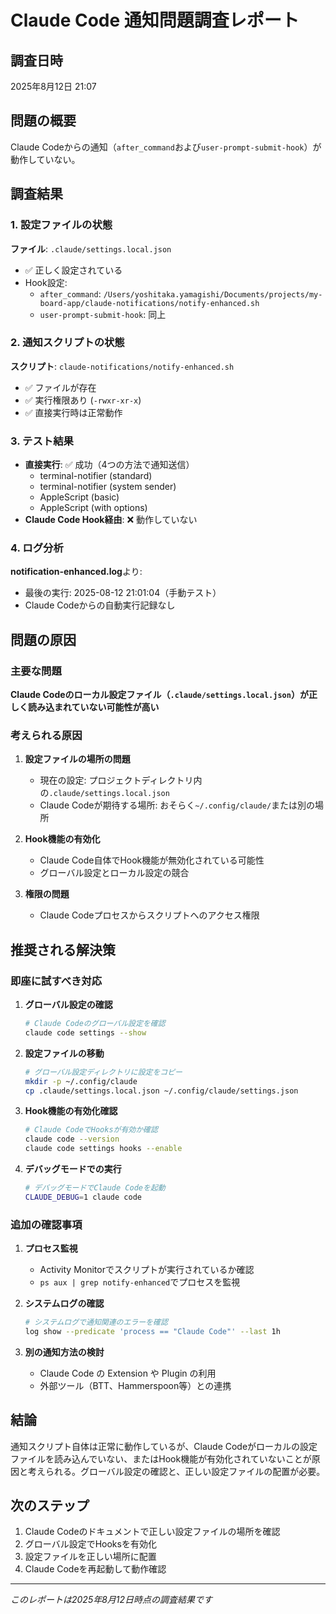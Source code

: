 # Claude Code 通知問題調査レポート

## 調査日時
2025年8月12日 21:07

## 問題の概要
Claude Codeからの通知（`after_command`および`user-prompt-submit-hook`）が動作していない。

## 調査結果

### 1. 設定ファイルの状態
**ファイル**: `.claude/settings.local.json`
- ✅ 正しく設定されている
- Hook設定:
  - `after_command`: `/Users/yoshitaka.yamagishi/Documents/projects/my-board-app/claude-notifications/notify-enhanced.sh`
  - `user-prompt-submit-hook`: 同上

### 2. 通知スクリプトの状態
**スクリプト**: `claude-notifications/notify-enhanced.sh`
- ✅ ファイルが存在
- ✅ 実行権限あり (`-rwxr-xr-x`)
- ✅ 直接実行時は正常動作

### 3. テスト結果
- **直接実行**: ✅ 成功（4つの方法で通知送信）
  - terminal-notifier (standard)
  - terminal-notifier (system sender)
  - AppleScript (basic)
  - AppleScript (with options)
- **Claude Code Hook経由**: ❌ 動作していない

### 4. ログ分析
**notification-enhanced.log**より:
- 最後の実行: 2025-08-12 21:01:04（手動テスト）
- Claude Codeからの自動実行記録なし

## 問題の原因

### 主要な問題
**Claude Codeのローカル設定ファイル（`.claude/settings.local.json`）が正しく読み込まれていない可能性が高い**

### 考えられる原因
1. **設定ファイルの場所の問題**
   - 現在の設定: プロジェクトディレクトリ内の`.claude/settings.local.json`
   - Claude Codeが期待する場所: おそらく`~/.config/claude/`または別の場所

2. **Hook機能の有効化**
   - Claude Code自体でHook機能が無効化されている可能性
   - グローバル設定とローカル設定の競合

3. **権限の問題**
   - Claude Codeプロセスからスクリプトへのアクセス権限

## 推奨される解決策

### 即座に試すべき対応

1. **グローバル設定の確認**
   ```bash
   # Claude Codeのグローバル設定を確認
   claude code settings --show
   ```

2. **設定ファイルの移動**
   ```bash
   # グローバル設定ディレクトリに設定をコピー
   mkdir -p ~/.config/claude
   cp .claude/settings.local.json ~/.config/claude/settings.json
   ```

3. **Hook機能の有効化確認**
   ```bash
   # Claude CodeでHooksが有効か確認
   claude code --version
   claude code settings hooks --enable
   ```

4. **デバッグモードでの実行**
   ```bash
   # デバッグモードでClaude Codeを起動
   CLAUDE_DEBUG=1 claude code
   ```

### 追加の確認事項

1. **プロセス監視**
   - Activity Monitorでスクリプトが実行されているか確認
   - `ps aux | grep notify-enhanced`でプロセスを監視

2. **システムログの確認**
   ```bash
   # システムログで通知関連のエラーを確認
   log show --predicate 'process == "Claude Code"' --last 1h
   ```

3. **別の通知方法の検討**
   - Claude Code の Extension や Plugin の利用
   - 外部ツール（BTT、Hammerspoon等）との連携

## 結論

通知スクリプト自体は正常に動作しているが、Claude Codeがローカルの設定ファイルを読み込んでいない、またはHook機能が有効化されていないことが原因と考えられる。グローバル設定の確認と、正しい設定ファイルの配置が必要。

## 次のステップ

1. Claude Codeのドキュメントで正しい設定ファイルの場所を確認
2. グローバル設定でHooksを有効化
3. 設定ファイルを正しい場所に配置
4. Claude Codeを再起動して動作確認

---
*このレポートは2025年8月12日時点の調査結果です*